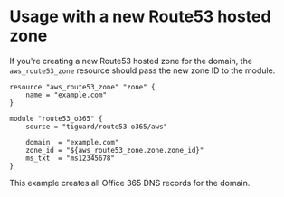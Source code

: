 # Usage with a new Route53 hosted zone

If you're creating a new Route53 hosted zone for the domain, the `aws_route53_zone` resource should pass the new zone ID to the module.

```hcl
resource "aws_route53_zone" "zone" {
    name = "example.com"
}

module "route53_o365" {
    source = "tiguard/route53-o365/aws"

    domain  = "example.com"
    zone_id = "${aws_route53_zone.zone.zone_id}"
    ms_txt  = "ms12345678"
}
```

This example creates all Office 365 DNS records for the domain.
